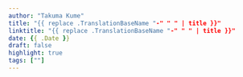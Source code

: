 ```yaml
---
author: "Takuma Kume"
title: "{{ replace .TranslationBaseName "-" " " | title }}"
linktitle: "{{ replace .TranslationBaseName "-" " " | title }}"
date: {{ .Date }}
draft: false
highlight: true
tags: [""]
---
```

